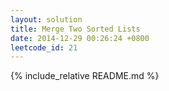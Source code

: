 ```yaml
---
layout: solution
title: Merge Two Sorted Lists
date: 2014-12-29 00:26:24 +0800
leetcode_id: 21
---
```

{% include_relative README.md %}

